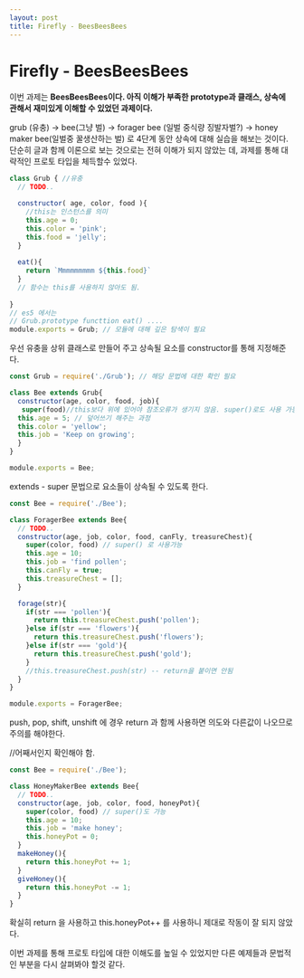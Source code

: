 ```yaml
---
layout: post
title: Firefly - BeesBeesBees
---
```


# Firefly - BeesBeesBees

이번 과제는 ****BeesBeesBees이다.
아직 이해가 부족한 prototype과 클래스, 상속에 관해서 재미있게 이해할 수 있었던 과제이다.****

grub (유충) → bee(그냥 벌) → forager bee (일벌 중식량 징발자벌?) → honey maker bee(일벌중 꿀생산하는 벌) 로 4단계 동안 상속에 대해 실습을 해보는 것이다.
단순히 글과 함께 이론으로 보는 것으로는 전혀 이해가 되지 않았는 데, 과제를 통해 대략적인 프로토 타입을 체득할수 있었다.

```jsx
class Grub { //유충
  // TODO..

  constructor( age, color, food ){
    //this는 인스턴스를 의미
    this.age = 0;
    this.color = 'pink';
    this.food = 'jelly';
  }
  
  eat(){
    return `Mmmmmmmmm ${this.food}`
  }
  // 함수는 this를 사용하지 않아도 됨.
  
}
// es5 에서는
// Grub.prototype functtion eat() .... 
module.exports = Grub; // 모듈에 대해 깊은 탐색이 필요
```

우선 유충을 상위 클래스로 만들어 주고 상속될 요소를 constructor를 통해 지정해준다.

```jsx
const Grub = require('./Grub'); // 해당 문법에 대한 확인 필요

class Bee extends Grub{
  constructor(age, color, food, job){
   super(food)//this보다 위에 있어야 참조오류가 생기지 않음. super()로도 사용 가능, 
  this.age = 5; // 덮어쓰기 해주는 과정
  this.color = 'yellow';
  this.job = 'Keep on growing';
  }
}

module.exports = Bee;
```

extends - super 문법으로 요소들이 상속될 수 있도록 한다.

```jsx
const Bee = require('./Bee');

class ForagerBee extends Bee{
  // TODO..
  constructor(age, job, color, food, canFly, treasureChest){
    super(color, food) // super() 로 사용가능
    this.age = 10;
    this.job = 'find pollen';
    this.canFly = true;
    this.treasureChest = [];
  }

  forage(str){
    if(str === 'pollen'){
      return this.treasureChest.push('pollen');
    }else if(str === 'flowers'){
      return this.treasureChest.push('flowers');
    }else if(str === 'gold'){
      return this.treasureChest.push('gold');
    }
    //this.treasureChest.push(str) -- return을 붙이면 안됨
  }
}

module.exports = ForagerBee;
```

 push, pop, shift, unshift 에 경우 return 과 함께 사용하면 의도와 다른값이 나오므로 주의를 해야한다.

//어째서인지 확인해야 함.

```jsx
const Bee = require('./Bee');

class HoneyMakerBee extends Bee{
  // TODO..
  constructor(age, job, color, food, honeyPot){
    super(color, food) // super()도 가능
    this.age = 10;
    this.job = 'make honey';
    this.honeyPot = 0;
  }
  makeHoney(){
    return this.honeyPot += 1;
  }
  giveHoney(){
    return this.honeyPot -= 1;
  }
}
```

확실히 return 을 사용하고 this.honeyPot++ 를 사용하니 제대로 작동이 잘 되지 않았다. 

이번 과제를 통해 프로토 타입에 대한 이해도를 높일 수 있었지만 다른 예제들과 문법적인 부분을 다시 살펴봐야 할것 같다.